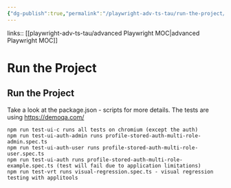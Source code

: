 ```yaml
---
{"dg-publish":true,"permalink":"/playwright-adv-ts-tau/run-the-project/","created":"","updated":""}
---
```


links:: [[playwright-adv-ts-tau/advanced Playwright MOC\|advanced Playwright MOC]]

# Run the Project

## Run the Project

Take a look at the package.json - scripts for more details. The tests are using https://demoqa.com/

```shell
npm run test-ui-c runs all tests on chromium (except the auth)
npm run test-ui-auth-admin runs profile-stored-auth-multi-role-admin.spec.ts
npm run test-ui-auth-user runs profile-stored-auth-multi-role-user.spec.ts
npm run test-ui-auth runs profile-stored-auth-multi-role-example.spec.ts (test will fail due to application limitations)
npm run test-vrt runs visual-regression.spec.ts - visual regression testing with applitools

```